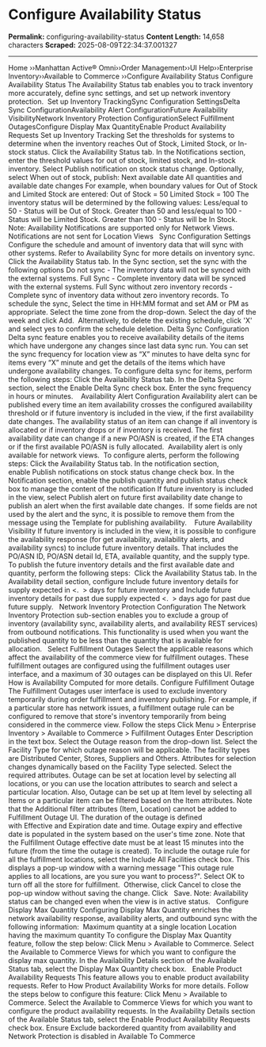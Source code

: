# Configure Availability Status

**Permalink:** configuring-availability-status
**Content Length:** 14,658 characters
**Scraped:** 2025-08-09T22:34:37.001327

---

Home &rsaquo;&rsaquo;Manhattan Active® Omni&rsaquo;&rsaquo;Order Management&rsaquo;&rsaquo;UI Help&rsaquo;&rsaquo;Enterprise Inventory&rsaquo;&rsaquo;Available to Commerce ››Configure Availability Status Configure Availability Status The Availability Status tab enables you to track inventory more accurately, define sync settings, and set up network inventory protection.&nbsp; Set up Inventory TrackingSync Configuration SettingsDelta Sync ConfigurationAvailability Alert&nbsp;ConfigurationFuture Availability VisibilityNetwork Inventory Protection ConfigurationSelect Fulfillment OutagesConfigure Display Max QuantityEnable Product Availability Requests Set up Inventory Tracking Set the thresholds for systems to determine when the inventory reaches Out of Stock, Limited Stock, or In-stock status. Click the&nbsp;Availability Status&nbsp;tab. In the&nbsp;Notifications section, enter the threshold&nbsp;values for out of stock, limited stock, and In-stock inventory. Select Publish notification on stock status change. Optionally, select When out of stock, publish: Next available date All quantities and available date changes For example, when boundary values for Out of Stock and Limited Stock are entered: Out of Stock = 50 Limited Stock = 100 The inventory status will be determined by the following values: Less/equal to 50 - Status will be Out of Stock. Greater than 50 and less/equal to 100 - Status will be Limited Stock. Greater than 100 - Status will be In Stock. Note:&nbsp;Availability Notifications are supported only for Network Views. Notifications are not sent for Location Views &nbsp; Sync Configuration Settings Configure the schedule and amount of inventory data that will sync with other systems. Refer&nbsp;to Availability&nbsp;Sync for more details on inventory sync. Click the&nbsp;Availability Status&nbsp;tab. In the&nbsp;Sync&nbsp;section, set the sync with the following options Do not sync - The inventory data will not be synced with the external systems. Full Sync - Complete inventory data will be synced with the external systems. Full Sync without zero inventory records - Complete sync of inventory data without zero inventory records. To schedule the sync, Select the time in HH:MM format and set AM or PM as appropriate. Select the time zone from the drop-down. Select the day of the week and click Add.&nbsp; Alternatively, to delete the existing schedule, click &#39;X&#39; and select yes to confirm the schedule deletion. Delta Sync Configuration Delta sync feature enables you to receive availability details of the items which have undergone any changes since last data sync run. You can set the sync frequency for location view as &ldquo;X&rdquo; minutes to have delta sync for items every &ldquo;X&rdquo; minute and get the details of the items which have undergone availability changes. To configure delta sync for items, perform the following steps: Click the Availability Status tab. In the Delta Sync section, select the Enable Delta Sync check box. Enter the sync frequency in hours or minutes.&nbsp; &nbsp; Availability Alert&nbsp;Configuration Availability alert can be published every time an item availability crosses the configured availability threshold or if future inventory is included in the view, if the first availability date changes. The availability status of an item can change if all inventory is allocated or if inventory drops or if inventory is received. The first availability date can change if a new PO/ASN is created, if the ETA changes or if the first available PO/ASN is fully allocated.&nbsp; Availability alert is only available for network views.&nbsp; To configure&nbsp;alerts, perform the following steps: Click the Availability Status tab. In the notification section, enable&nbsp;Publish notifications on stock status change check box. In the Notification section, enable the publish quantity and publish status check box to manage the content of the notification If future inventory is included in the view, select&nbsp;Publish alert on future first availability date change to publish an alert when the first available date changes.&nbsp; If some fields are not used by the alert and the sync, it is possible to remove them from the message using the Template for publishing availability.&nbsp; &nbsp; Future Availability Visibility If future inventory is included in the view, it is possible to configure the availability response (for get availability, availability alerts, and availability syncs) to include future inventory details. That includes the PO/ASN ID, PO/ASN detail Id, ETA, available quantity, and the supply type.&nbsp; To publish the future inventory details and the first available date and quantity, perform the following steps:&nbsp; Click the Availability Status tab. In the Availability detail section, configure Include future inventory details for supply expected in &lt;. &nbsp;&gt; days for future inventory and Include future inventory details for past due supply expected &lt;. &nbsp;&gt; days ago for past due future supply. &nbsp; Network Inventory Protection Configuration The Network Inventory Protection sub-section enables you to exclude a group of inventory (availability sync, availability alerts, and availability REST services) from outbound notifications. This functionality is used when you want the published quantity to be less than the quantity that is available for allocation. &nbsp; Select Fulfillment Outages Select the applicable reasons which affect the availability of the commerce view for fulfillment outages. These fulfillment outages are configured using the fulfillment outages&nbsp;user interface, and a&nbsp;maximum of 30&nbsp;outages can be displayed on this UI. Refer How is Availability Computed for more details. Configure&nbsp;Fulfillment Outage The Fulfillment Outages user interface is used to exclude inventory temporarily during order fulfillment and inventory publishing. For example, if a particular store has network issues, a fulfillment outage rule can be configured to remove that store&#39;s inventory temporarily from being considered in the commerce view. Follow the steps Click Menu&nbsp;&gt;&nbsp;Enterprise Inventory&nbsp;&gt;&nbsp;Available to Commerce&nbsp;&gt;&nbsp;Fulfillment Outages Enter Description in the text box. Select the Outage reason from the drop-down list. Select the Facility Type for which outage reason will be applicable. The facility types are Distributed Center, Stores, Suppliers and Others. Attributes for selection changes dynamically based on the Facility Type selected. Select the required attributes.&nbsp;Outage can be set at location level by selecting all locations, or you can use the location attributes to search and select a particular location. Also, Outage can be set up at Item level by selecting all Items or a particular item can be filtered based on the Item attributes. Note that the Additional filter attributes (Item, Location) cannot be added to Fulfillment Outage UI. The duration of the outage is defined with&nbsp;Effective&nbsp;and&nbsp;Expiration date and time.&nbsp;Outage expiry and effective date is populated in the system based on the user&#39;s time zone. Note that the&nbsp;Fulfillment Outage effective date must be at least 15 minutes into the future (from the time the outage is created). To include the outage rule for all the fulfillment locations, select the Include All Facilities check box. This displays a pop-up window with a warning message &quot;This outage rule applies to all locations, are you sure you want to process?&quot;. Select OK to turn off all the store for fulfillment. &nbsp;Otherwise, click Cancel to close the pop-up window without saving the change. Click &nbsp;&nbsp;Save. Note: Availability status can be changed even when the view is in active status. &nbsp; Configure Display Max Quantity Configuring&nbsp;Display Max Quantity enriches the network availability response, availability alerts, and outbound sync with the following information:&nbsp; Maximum quantity at a single location Location having the maximum quantity To configure the Display Max Quantity feature, follow the step below: Click Menu&nbsp;&gt;&nbsp;Available to Commerce. Select the Available to Commerce Views for which you want to configure the display max quantity. In the Availability Details section of the Available Status tab, select the Display Max Quantity check box. &nbsp; Enable Product Availability Requests This feature allows you to enable product availability requests. Refer to How Product Availability Works for more details. Follow the steps below to configure this feature: Click Menu&nbsp;&gt;&nbsp;Available to Commerce. Select the Available to Commerce Views for which you want to configure the product availability requests. In the Availability Details section of the Available Status tab, select the Enable Product Availability Requests check box.&nbsp;Ensure Exclude backordered quantity&nbsp;from availability and Network Protection&nbsp;is disabled in Available To Commerce